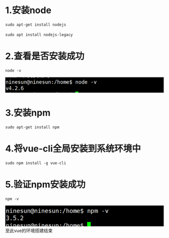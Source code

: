# 1.安装node
```
sudo apt-get install nodejs

sudo apt install nodejs-legacy
```
# 2.查看是否安装成功
```
node -v
```
![](1.png)
# 3.安装npm
```
sudo apt-get install npm
```
# 4.将vue-cli全局安装到系统环境中
```
sudo npm install -g vue-cli
```
# 5.验证npm安装成功
```
npm -v
```
![](2.png)
至此vue的环境搭建结束